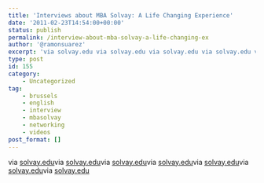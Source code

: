 ```yaml
---
title: 'Interviews about MBA Solvay: A Life Changing Experience'
date: '2011-02-23T14:54:00+00:00'
status: publish
permalink: /interview-about-mba-solvay-a-life-changing-ex
author: '@ramonsuarez'
excerpt: 'via solvay.edu via solvay.edu via solvay.edu via solvay.edu via solvay.edu via solvay.edu via solvay.edu'
type: post
id: 155
category:
    - Uncategorized
tag:
    - brussels
    - english
    - interview
    - mbasolvay
    - networking
    - videos
post_format: []
---
```

via [solvay.edu](http://www.solvay.edu/mba)</div>via [solvay.edu](http://www.solvay.edu/mba)</div></div>via [solvay.edu](http://www.solvay.edu/mba)</div>via [solvay.edu](http://www.solvay.edu/mba)</div>via [solvay.edu](http://www.solvay.edu/mba)</div>via [solvay.edu](http://www.solvay.edu/mba)</div>via [solvay.edu](http://www.solvay.edu/mba)</div><div></div>